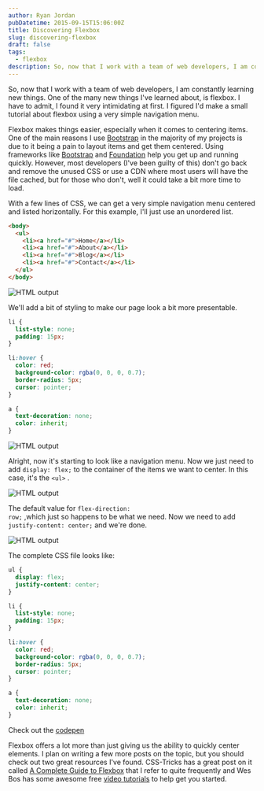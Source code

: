 ```yaml
---
author: Ryan Jordan
pubDatetime: 2015-09-15T15:06:00Z
title: Discovering Flexbox
slug: discovering-flexbox
draft: false
tags:
  - flexbox
description: So, now that I work with a team of web developers, I am constantly learning new things. One of the many new things I've learned about, is flexbox. I have to admit, I found it very intimidating at first. I figured I'd make a small tutorial about flexbox using a very simple navigation menu.
---
```


So, now that I work with a team of web developers, I am constantly learning new things. One of the many new things I've learned about, is flexbox. I have to admit, I found it very intimidating at first. I figured I'd make a small tutorial about flexbox using a very simple navigation menu.

Flexbox makes things easier, especially when it comes to centering items. One of the main reasons I use [Bootstrap](http://getbootstrap.com) in the majority of my projects is due to it being a pain to layout items and get them centered. Using frameworks like [Bootstrap](http://getbootstrap.com) and [Foundation](http://foundation.zurb.com) help you get up and running quickly. However, most developers (I've been guilty of this) don't go back and remove the unused CSS or use a CDN where most users will have the file cached, but for those who don't, well it could take a bit more time to load.

<!--more-->

With a few lines of CSS, we can get a very simple navigation menu centered and listed horizontally. For this example, I'll just use an unordered list.

```html
<body>
  <ul>
    <li><a href="#">Home</a></li>
    <li><a href="#">About</a></li>
    <li><a href="#">Blog</a></li>
    <li><a href="#">Contact</a></li>
  </ul>
</body>
```

![HTML output](@assets/images/Discovering_Flexbox_1.png)

We'll add a bit of styling to make our page look a bit more presentable.

```css
li {
  list-style: none;
  padding: 15px;
}

li:hover {
  color: red;
  background-color: rgba(0, 0, 0, 0.7);
  border-radius: 5px;
  cursor: pointer;
}

a {
  text-decoration: none;
  color: inherit;
}
```

![HTML output](@assets/images/Screen-Shot-2015-09-15-at-6-08-30-PM.png)

Alright, now it's starting to look like a navigation menu. Now we just need to add <code class="language-css">display: flex;</code> to the container of the items we want to center. In this case, it's the <code class="language-html">\<ul\></code> .

![HTML output](@assets/images/Discovering_Flexbox_and_main_css_-_svg.png)

The default value for <code class="language-css">flex-direction: row;</code> ,which just so happens to be what we need. Now we need to add <code class="language-css">justify-content: center;</code> and we're done.

![HTML output](@assets/images/Discovering_Flexbox_and_main_css_-_svg-1.png)

The complete CSS file looks like:

```css
ul {
  display: flex;
  justify-content: center;
}

li {
  list-style: none;
  padding: 15px;
}

li:hover {
  color: red;
  background-color: rgba(0, 0, 0, 0.7);
  border-radius: 5px;
  cursor: pointer;
}

a {
  text-decoration: none;
  color: inherit;
}
```

Check out the [codepen](http://codepen.io/krjordan/pen/pjgqZZ/?editors=110)

Flexbox offers a lot more than just giving us the ability to quickly center elements. I plan on writing a few more posts on the topic, but you should check out two great resources I've found. CSS-Tricks has a great post on it called [A Complete Guide to Flexbox](https://css-tricks.com/snippets/css/a-guide-to-flexbox/) that I refer to quite frequently and Wes Bos has some awesome free [video tutorials](http://flexbox.io/) to help get you started.

